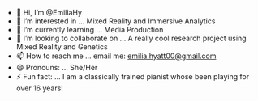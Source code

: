- 👋 Hi, I’m @EmiliaHy
- 👀 I’m interested in ... Mixed Reality and Immersive Analytics 
- 🌱 I’m currently learning ... Media Production
- 💞️ I’m looking to collaborate on ... A really cool research project using Mixed Reality and Genetics
- 📫 How to reach me ... email me: emilia.hyatt00@gmail.com
- 😄 Pronouns: ... She/Her
- ⚡ Fun fact: ... I am a classically trained pianist whose been playing for over 16 years!

<!---
EmiliaHy/EmiliaHy is a ✨ special ✨ repository because its `README.md` (this file) appears on your GitHub profile.
You can click the Preview link to take a look at your changes.
--->
